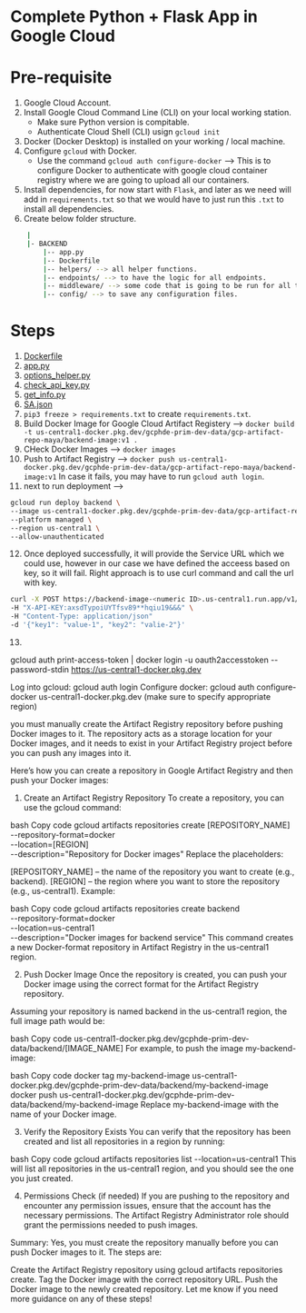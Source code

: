 # Complete Python + Flask App in Google Cloud

# Pre-requisite
1. Google Cloud Account.
2. Install Google Cloud Command Line (CLI) on your local working station.
   * Make sure Python version is compitable.
   * Authenticate Cloud Shell (CLI) usign `gcloud init`
3. Docker (Docker Desktop) is installed on your working / local machine.
4. Configure `gcloud` with Docker.
   * Use the command `gcloud auth configure-docker` --> This is to configure Docker to authenticate with google cloud container registry where we are going to upload all our containers. 
5. Install dependencies, for now start with `Flask`, and later as we need will add in `requirements.txt` so that we would have to just run this `.txt` to install all dependencies. 
6. Create below folder structure.
```bash
    |
    |- BACKEND
        |-- app.py
        |-- Dockerfile
        |-- helpers/ --> all helper functions.
        |-- endpoints/ --> to have the logic for all endpoints.
        |-- middleware/ --> some code that is going to be run for all the endpoints. Ex. Authentication.
        |-- config/ --> to save any configuration files.
```

# Steps
1. [Dockerfile](./BACKEND/Dockerfile)
2. [app.py](./BACKEND/app.py)
3. [options_helper.py](./BACKEND/helpers/options_helper.py)
4. [check_api_key.py](./BACKEND/middleware/check_api_key.py)
5. [get_info.py](./BACKEND/endpoints/get_info.py)
6. [SA.json](./BACKEND/config/serviceAccountKey.json)
7. `pip3 freeze > requirements.txt` to create `requirements.txt`.
8. Build Docker Image for Google Cloud Artifact Registery --> `docker build -t us-central1-docker.pkg.dev/gcphde-prim-dev-data/gcp-artifact-repo-maya/backend-image:v1 .`
9. CHeck Docker Images --> `docker images`
10. Push to Artifact Registry --> `docker push us-central1-docker.pkg.dev/gcphde-prim-dev-data/gcp-artifact-repo-maya/backend-image:v1` In case it fails, you may have to run `gcloud auth login`.
11. next to run deployment --> 
```bash
gcloud run deploy backend \
--image us-central1-docker.pkg.dev/gcphde-prim-dev-data/gcp-artifact-repo-maya/backend-image \
--platform managed \
--region us-central1 \
--allow-unauthenticated
```
12. Once deployed successfully, it will provide the Service URL which we could use, however in our case we have defined the acceess based on key, so it will fail. Right approach is to use curl command and call the url with key.
```bash
curl -X POST https://backend-image-<numeric ID>.us-central1.run.app/v1/getInfo \
-H "X-API-KEY:axsdTypoiUYTfsv89**hqiu19&&&" \
-H "Content-Type: application/json"
-d '{"key1": "value-1", "key2": "valie-2"}'
```
13. 

gcloud auth print-access-token | docker login -u oauth2accesstoken --password-stdin https://us-central1-docker.pkg.dev

Log into gcloud: gcloud auth login
Configure docker: gcloud auth configure-docker us-central1-docker.pkg.dev (make sure to specify appropriate region)

you must manually create the Artifact Registry repository before pushing Docker images to it. The repository acts as a storage location for your Docker images, and it needs to exist in your Artifact Registry project before you can push any images into it.

Here’s how you can create a repository in Google Artifact Registry and then push your Docker images:

1. Create an Artifact Registry Repository
To create a repository, you can use the gcloud command:

bash
Copy code
gcloud artifacts repositories create [REPOSITORY_NAME] \
    --repository-format=docker \
    --location=[REGION] \
    --description="Repository for Docker images"
Replace the placeholders:

[REPOSITORY_NAME] – the name of the repository you want to create (e.g., backend).
[REGION] – the region where you want to store the repository (e.g., us-central1).
Example:

bash
Copy code
gcloud artifacts repositories create backend \
    --repository-format=docker \
    --location=us-central1 \
    --description="Docker images for backend service"
This command creates a new Docker-format repository in Artifact Registry in the us-central1 region.

2. Push Docker Image
Once the repository is created, you can push your Docker image using the correct format for the Artifact Registry repository.

Assuming your repository is named backend in the us-central1 region, the full image path would be:

bash
Copy code
us-central1-docker.pkg.dev/gcphde-prim-dev-data/backend/[IMAGE_NAME]
For example, to push the image my-backend-image:

bash
Copy code
docker tag my-backend-image us-central1-docker.pkg.dev/gcphde-prim-dev-data/backend/my-backend-image
docker push us-central1-docker.pkg.dev/gcphde-prim-dev-data/backend/my-backend-image
Replace my-backend-image with the name of your Docker image.

3. Verify the Repository Exists
You can verify that the repository has been created and list all repositories in a region by running:

bash
Copy code
gcloud artifacts repositories list --location=us-central1
This will list all repositories in the us-central1 region, and you should see the one you just created.

4. Permissions Check (if needed)
If you are pushing to the repository and encounter any permission issues, ensure that the account has the necessary permissions. The Artifact Registry Administrator role should grant the permissions needed to push images.

Summary:
Yes, you must create the repository manually before you can push Docker images to it. The steps are:

Create the Artifact Registry repository using gcloud artifacts repositories create.
Tag the Docker image with the correct repository URL.
Push the Docker image to the newly created repository.
Let me know if you need more guidance on any of these steps!
